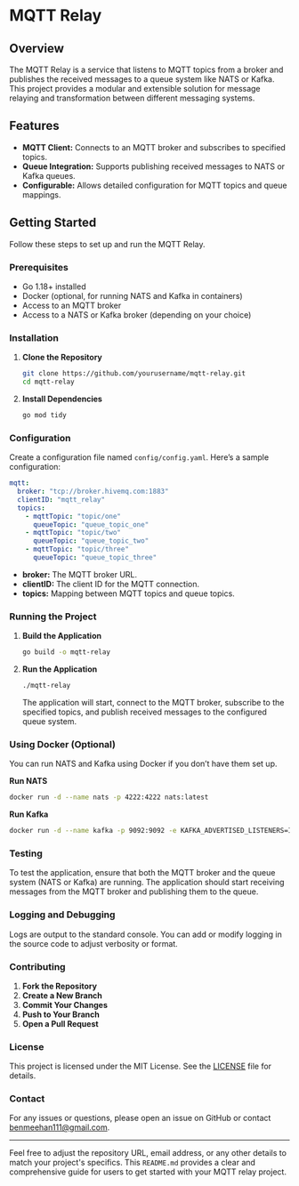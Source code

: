 # MQTT Relay

## Overview

The MQTT Relay is a service that listens to MQTT topics from a broker and publishes the received messages to a queue system like NATS or Kafka. This project provides a modular and extensible solution for message relaying and transformation between different messaging systems.

## Features

- **MQTT Client:** Connects to an MQTT broker and subscribes to specified topics.
- **Queue Integration:** Supports publishing received messages to NATS or Kafka queues.
- **Configurable:** Allows detailed configuration for MQTT topics and queue mappings.

## Getting Started

Follow these steps to set up and run the MQTT Relay.

### Prerequisites

- Go 1.18+ installed
- Docker (optional, for running NATS and Kafka in containers)
- Access to an MQTT broker
- Access to a NATS or Kafka broker (depending on your choice)

### Installation

1. **Clone the Repository**

   ```bash
   git clone https://github.com/yourusername/mqtt-relay.git
   cd mqtt-relay
   ```

2. **Install Dependencies**

   ```bash
   go mod tidy
   ```

### Configuration

Create a configuration file named `config/config.yaml`. Here’s a sample configuration:

```yaml
mqtt:
  broker: "tcp://broker.hivemq.com:1883"
  clientID: "mqtt_relay"
  topics:
    - mqttTopic: "topic/one"
      queueTopic: "queue_topic_one"
    - mqttTopic: "topic/two"
      queueTopic: "queue_topic_two"
    - mqttTopic: "topic/three"
      queueTopic: "queue_topic_three"
```

- **broker:** The MQTT broker URL.
- **clientID:** The client ID for the MQTT connection.
- **topics:** Mapping between MQTT topics and queue topics.

### Running the Project

1. **Build the Application**

   ```bash
   go build -o mqtt-relay
   ```

2. **Run the Application**

   ```bash
   ./mqtt-relay
   ```

   The application will start, connect to the MQTT broker, subscribe to the specified topics, and publish received messages to the configured queue system.

### Using Docker (Optional)

You can run NATS and Kafka using Docker if you don’t have them set up.

**Run NATS**

```bash
docker run -d --name nats -p 4222:4222 nats:latest
```

**Run Kafka**

```bash
docker run -d --name kafka -p 9092:9092 -e KAFKA_ADVERTISED_LISTENERS=INSIDE://kafka:9092,OUTSIDE://localhost:9092 -e KAFKA_LISTENER_NAME=INSIDE -e KAFKA_LISTENERS=INSIDE://0.0.0.0:9092,OUTSIDE://0.0.0.0:9092 wurstmeister/kafka:latest
```

### Testing

To test the application, ensure that both the MQTT broker and the queue system (NATS or Kafka) are running. The application should start receiving messages from the MQTT broker and publishing them to the queue.

### Logging and Debugging

Logs are output to the standard console. You can add or modify logging in the source code to adjust verbosity or format.

### Contributing

1. **Fork the Repository**
2. **Create a New Branch**
3. **Commit Your Changes**
4. **Push to Your Branch**
5. **Open a Pull Request**

### License

This project is licensed under the MIT License. See the [LICENSE](LICENSE) file for details.

### Contact

For any issues or questions, please open an issue on GitHub or contact [benmeehan111@gmail.com](mailto:benmeehan111@gmail.com).

---

Feel free to adjust the repository URL, email address, or any other details to match your project's specifics. This `README.md` provides a clear and comprehensive guide for users to get started with your MQTT relay project.
